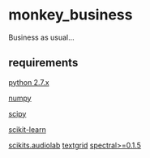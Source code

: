 monkey_business
===============

Business as usual...


requirements
------------
[python 2.7.x](http://www.python.org)

[numpy](http://www.numpy.org)

[scipy](http://www.scipy.org)

[scikit-learn](http://www.scikit-learn.org)

[scikits.audiolab](https://pypi.python.org/pypi/scikits.audiolab)
[textgrid](https://github.com/mwv/textgrid)
[spectral>=0.1.5](https://github.com/mwv/spectral)
